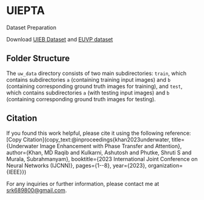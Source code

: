 # UIEPTA

Dataset Preparation

Download [UIEB Dataset](https://li-chongyi.github.io/proj_benchmark.html) and [EUVP dataset](https://drive.google.com/drive/folders/1ZEql33CajGfHHzPe1vFxUFCMcP0YbZb3)

## Folder Structure
The `uw_data` directory consists of two main subdirectories: `train`, which contains subdirectories `a` (containing training input images) and `b` (containing corresponding ground truth images for training), and `test`, which contains subdirectories `a` (with testing input images) and `b` (containing corresponding ground truth images for testing).

## Citation
If you found this work helpful, please cite it using the following reference:
[Copy Citation](copy_text:@inproceedings{khan2023underwater, title={Underwater Image Enhancement with Phase Transfer and Attention}, author={Khan, MD Raqib and Kulkarni, Ashutosh and Phutke, Shruti S and Murala, Subrahmanyam}, booktitle={2023 International Joint Conference on Neural Networks (IJCNN)}, pages={1--8}, year={2023}, organization={IEEE}})

For any inquiries or further information, please contact me at srk689800@gmail.com.

